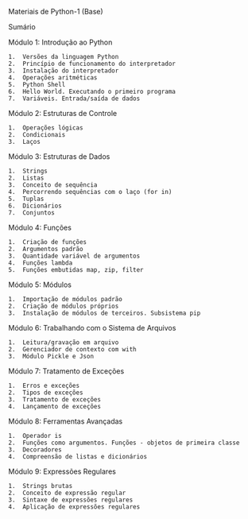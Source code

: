 Materiais de Python-1 (Base)

Sumário

Módulo 1: Introdução ao Python

	1.	Versões da linguagem Python
	2.	Princípio de funcionamento do interpretador
	3.	Instalação do interpretador
	4.	Operações aritméticas
	5.	Python Shell
	6.	Hello World. Executando o primeiro programa
	7.	Variáveis. Entrada/saída de dados

Módulo 2: Estruturas de Controle

	1.	Operações lógicas
	2.	Condicionais
	3.	Laços

Módulo 3: Estruturas de Dados

	1.	Strings
	2.	Listas
	3.	Conceito de sequência
	4.	Percorrendo sequências com o laço (for in)
	5.	Tuplas
	6.	Dicionários
	7.	Conjuntos

Módulo 4: Funções

	1.	Criação de funções
	2.	Argumentos padrão
	3.	Quantidade variável de argumentos
	4.	Funções lambda
	5.	Funções embutidas map, zip, filter

Módulo 5: Módulos

	1.	Importação de módulos padrão
	2.	Criação de módulos próprios
	3.	Instalação de módulos de terceiros. Subsistema pip

Módulo 6: Trabalhando com o Sistema de Arquivos

	1.	Leitura/gravação em arquivo
	2.	Gerenciador de contexto com with
	3.	Módulo Pickle e Json

Módulo 7: Tratamento de Exceções

	1.	Erros e exceções
	2.	Tipos de exceções
	3.	Tratamento de exceções
	4.	Lançamento de exceções

Módulo 8: Ferramentas Avançadas

	1.	Operador is
	2.	Funções como argumentos. Funções - objetos de primeira classe
	3.	Decoradores
	4.	Compreensão de listas e dicionários

Módulo 9: Expressões Regulares

	1.	Strings brutas
	2.	Conceito de expressão regular
	3.	Sintaxe de expressões regulares
	4.	Aplicação de expressões regulares